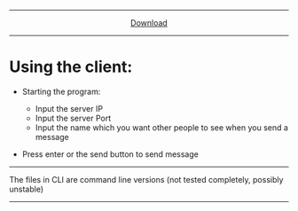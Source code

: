 ----

<p align="center">
  <a href="https://github.com/thatguywiththatname/Chat/archive/master.zip">Download</a>
</p>

----

# Using the client:

 + Starting the program:
   - Input the server IP
   - Input the server Port
   - Input the name which you want other people to see when you send a message

 + Press enter or the send button to send message

---

The files in CLI are command line versions (not tested completely, possibly unstable)

---
